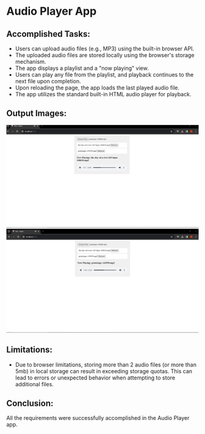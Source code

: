 # Audio Player App

## Accomplished Tasks:
- Users can upload audio files (e.g., MP3) using the built-in browser API.
- The uploaded audio files are stored locally using the browser's storage mechanism.
- The app displays a playlist and a "now playing" view.
- Users can play any file from the playlist, and playback continues to the next file upon completion.
- Upon reloading the page, the app loads the last played audio file.
- The app utilizes the standard built-in HTML audio player for playback.

## Output Images:
![Output Image 1](outputs/1.JPG)
![Output Image 2](outputs/2.JPG)

## Limitations:
- Due to browser limitations, storing more than 2 audio files (or more than 5mb) in local storage can result in exceeding storage quotas. This can lead to errors or unexpected behavior when attempting to store additional files.
## Conclusion:
All the requirements were successfully accomplished in the Audio Player app.
